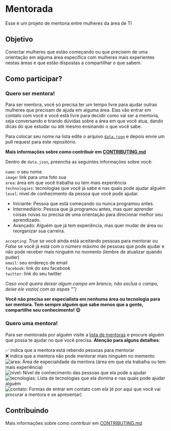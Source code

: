 # Mentorada

Esse é um projeto de mentoria entre mulheres da área de TI

## Objetivo
Conectar mulheres que estão começando ou que precisem de uma orientação em alguma área especifica com mulheres mais experientes nestas áreas e que estão dispostas a compartilhar o que sabem.

## Como participar?

### Quero ser mentora!
Para ser mentora, você só precisa ter um tempo livre para ajudar outras mulheres que precisam de ajuda em alguma área. Elas vão entrar em contato com você e você está livre para decidir como vai ser a mentoria, seja conversando e tirando dúvidas sobre a área em que você atua, dando dicas do que estudar ou até mesmo ensinando o que você sabe.    

Para colocar seu nome na lista edite o arquivo [`data.json`](https://github.com/mentorada/mentorada/blob/master/src/data.json) e depois envie um pull request para este repositório.

**Mais informações sobre como contribuir em [CONTRIBUTING.md](https://github.com/mentorada/mentorada/blob/master/CONTRIBUTING.md)**

Dentro de `data.json`, preencha as seguintes informações sobre você:

`name`: o seu nome   
`image`: link para uma foto sua   
`area`: área em que você trabalha ou tem mais experiência   
`technologies`: tecnologias que você já sabe e nas quais pode ajudar alguém   
`level`: nível de conhecimento da pessoa que você pode ajudar.  
* Iniciante: Pessoa que está começando ou nunca programou antes.   
* Intermediário: Pessoa que já programou antes, mas quer aprender coisas novas ou precisa de uma orientação para direcionar melhor seu aprendizado.
* Avançado: Alguém que já tem experiência, mas quer mudar de área ou reorganizar sua carreira.   

`accepting`: *True* se você ainda está aceitando pessoas para mentorar ou *False* se você já está com o número máximo de pessoas que pode ajudar e não pode receber mais ninguém no momento (lembre de atualizar quando puder)      
`email`: seu endereço de email    
`facebook`: link do seu facebook   
`twitter`: link do seu twitter   

*Caso você queira deixar algum campo em branco, não exclua o campo, deixe ele vazio( com as aspas "")*   

**Você não precisa ser especialista em nenhuma área ou tecnologia para ser mentora. Tem sempre alguém que sabe menos que a gente, compartilhe seu conhecimento!  :wink:**

### Quero uma mentora!
Para ser mentorada por alguém visite a [lista de mentoras](https://mentorada.github.io/mentorada/) e procure alguém que possa te ajudar no que você precisa. **Atenção para alguns detalhes**:

 :white_check_mark: indica que a mentora está rebendo pessoas para mentorar   
  :x: indica que a mentora não pode mentorar mais ninguém no memento   
![area](/img/area.png): Área de especialidade da mentora (área em que ela trabalha ou tem mais experiência)   
![nivel](/img/nivel.png): Nível de conhecimento das pessoas que ela pode a ajudar   
![tecnologias](/img/tech.png): Lista de tecnologias que ela domina e nas quais pode ajudar alguém    
![contato](/img/contato.png): Formas de entrar em contato com ela (é por aqui que você vai procurar a mentora e se apresentar)   

## Contribuindo
Mais informações sobre como contribuir em [CONTRIBUTING.md](https://github.com/mentorada/mentorada/blob/master/CONTRIBUTING.md)
